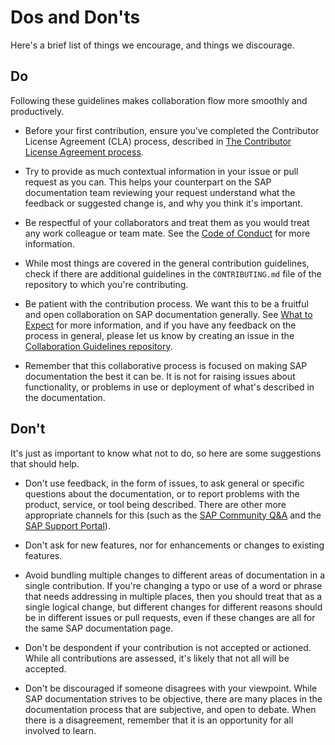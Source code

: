 # Dos and Don'ts

Here's a brief list of things we encourage, and things we discourage.

## Do

Following these guidelines makes collaboration flow more smoothly and productively.

- Before your first contribution, ensure you've completed the Contributor License Agreement (CLA) process, described in [The Contributor License Agreement process](cla.md).

- Try to provide as much contextual information in your issue or pull request as you can. This helps your counterpart on the SAP documentation team reviewing your request understand what the feedback or suggested change is, and why you think it's important.

- Be respectful of your collaborators and treat them as you would treat any work colleague or team mate. See the [Code of Conduct](code-of-conduct.md) for more information.

- While most things are covered in the general contribution guidelines, check if there are additional guidelines in the `CONTRIBUTING.md` file of the repository to which you're contributing.

- Be patient with the contribution process. We want this to be a fruitful and open collaboration on SAP documentation generally. See [What to Expect](what-to-expect.md) for more information, and if you have any feedback on the process in general, please let us know by creating an issue in the [Collaboration Guidelines repository](https://github.com/SAP-docs/contribution-guidelines).

- Remember that this collaborative process is focused on making SAP documentation the best it can be. It is not for raising issues about functionality, or problems in use or deployment of what's described in the documentation.

## Don't

It's just as important to know what not to do, so here are some suggestions that should help.

- Don't use feedback, in the form of issues, to ask general or specific questions about the documentation, or to report problems with the product, service, or tool being described. There are other more appropriate channels for this (such as the [SAP Community Q&A][sap-community-q&a] and the [SAP Support Portal][sap-support-portal]).

- Don't ask for new features, nor for enhancements or changes to existing features.

- Avoid bundling multiple changes to different areas of documentation in a single contribution. If you're changing a typo or use of a word or phrase that needs addressing in multiple places, then you should treat that as a single logical change, but different changes for different reasons should be in different issues or pull requests, even if these changes are all for the same SAP documentation page.

- Don't be despondent if your contribution is not accepted or actioned. While all contributions are assessed, it's likely that not all will be accepted.

- Don't be discouraged if someone disagrees with your viewpoint. While SAP documentation strives to be objective, there are many places in the documentation process that are subjective, and open to debate. When there is a disagreement, remember that it is an opportunity for all involved to learn.

[sap-support-portal]: https://support.sap.com/
[sap-community-q&a]: https://answers.sap.com/
[sap-community]: https://community.sap.com/
